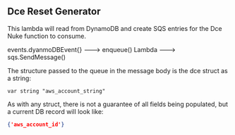 ## Dce Reset Generator

This lambda will read from DynamoDB and create SQS entries for the Dce Nuke function to consume.

events.dyanmoDBEvent{} ---> enqueue() Lambda ---> sqs.SendMessage()

The structure passed to the queue in the message body is the dce struct as a string:

```golang
var string "aws_account_string"
```

As with any struct, there is not a guarantee of all fields being populated, but a current DB record will look like:

```json
{'aws_account_id'}
```
